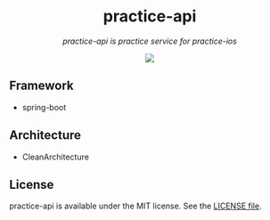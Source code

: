 <p align="center">
    <h1 align="center">practice-api</h1>
</p1>

<p align="center"><i>practice-api is practice service for practice-ios</i></p>

<p align="center">
    <a href=".license-mit"><img src="https://img.shields.io/badge/license-MIT-blue.svg"></a> 
</p>

## Framework
- spring-boot

## Architecture
- CleanArchitecture

## License
practice-api is available under the MIT license. See the [LICENSE file](https://github.com/atsushi130/practice-api/blob/master/license).

